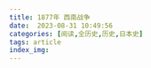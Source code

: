 ```yaml
---
title: 1877年 西南战争
date:  2023-08-31 10:49:56
categories: [阅读,全历史,历史,日本史]
tags: article
index_img: 
---
```


